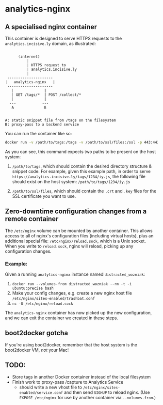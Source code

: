 # analytics-nginx

## A specialised nginx container

This container is designed to serve HTTPS requests to the
`analytics.incisive.ly` domain, as illustrated:

```

      (internet)
          |
          | HTTPS request to
          | analytics.incisive.ly
          |
 ---------------------
|   analytics-nginx   |
 ---------------------
   |              |
   | GET /tags/*  | POST /collect/*
   |              |
  ---            ---
   A              B


A: static snippet file from /tags on the filesystem
B: proxy-pass to a backend service

```

You can run the container like so:

```sh
docker run -v /path/to/tags:/tags -v /path/to/ssl/files:/ssl -p 443:443 -d analytics-nginx
```

As you can see, this command expects two paths to be present on the host system:

1. `/path/to/tags`, which should contain the desired directory structure &
snippet code. For example, given this example path, in order to serve
`https://analytics.incisive.ly/tags/1234/iy.js`, the following file should
exist on the host system: `/path/to/tags/1234/iy.js`

2. `/path/to/ssl/files`, which should contain the `.crt` and `.key` files for
the SSL certificate you want to use.


## Zero-downtime configuration changes from a remote container

The `/etc/nginx` volume can be mounted by another container. This allows access
to all of nginx's configuration files (including virtual hosts), plus an
additional special file: `/etc/nginx/reload.sock`, which is a Unix socket.
When you write to `reload.sock`, nginx will reload, picking up any
configuration changes.

### Example:

Given a running `analytics-nginx` instance named `distracted_wozniak`:

1. `docker run --volumes-from distracted_wozniak --rm -t -i ubuntu:precise bash`
2. Make your config changes, e.g. create a new nginx host file
   `/etc/nginx/sites-enabled/trashbat.conf`
3. `nc -U /etc/nginx/reload.sock`

The `analytics-nginx` container has now picked up the new configuration, and we
can exit the container we created in these steps.


## boot2docker gotcha

If you're using boot2docker, remember that the host system is the boot2docker
VM, *not* your Mac!

## TODO:

- Store tags in another Docker container instead of the local filesystem
- Finish work to proxy-pass /capture to Analytics Service
  - should write a new vhost file to `/etc/nginx/sites-enabled/service.conf`
  and then send `SIGHUP` to reload nginx. (Use `EXPOSE /etc/nginx` for use by
  another container via `--volumes-from`.)
